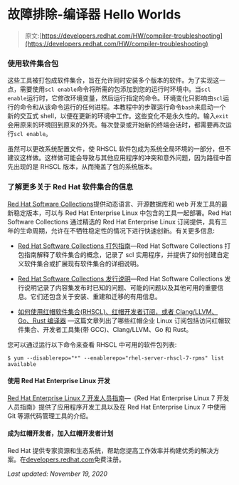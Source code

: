 # 故障排除-编译器 Hello Worlds

> 原文:[https://developers.redhat.com/HW/compiler-troubleshooting](https://developers.redhat.com/HW/compiler-troubleshooting)

### **使用软件集合包**

这些工具被打包成软件集合，旨在允许同时安装多个版本的软件。为了实现这一点，需要使用`scl enable`命令将所需的包添加到您的运行时环境中。当`scl enable`运行时，它修改环境变量，然后运行指定的命令。环境变化只影响由`scl`运行的命令和从该命令运行的任何进程。本教程中的步骤运行命令`bash`来启动一个新的交互式 shell，以便在更新的环境中工作。这些变化不是永久性的。输入`exit`会用原来的环境回到原来的外壳。每次登录或开始新的终端会话时，都需要再次运行`scl enable`。

虽然可以更改系统配置文件，使 RHSCL 软件包成为系统全局环境的一部分，但不建议这样做。这样做可能会导致与其他应用程序的冲突和意外问题，因为路径中首先出现的是 RHSCL 版本，从而掩盖了包的系统版本。

### **了解更多关于 Red Hat 软件集合的信息**

[Red Hat Software Collections](https://developers.redhat.com/products/softwarecollections/)提供动态语言、开源数据库和 web 开发工具的最新稳定版本，可以与 Red Hat Enterprise Linux 中包含的工具一起部署。Red Hat Software Collections 通过精选的 Red Hat Enterprise Linux 订阅提供，具有三年的生命周期，允许在不牺牲稳定性的情况下进行快速创新。有关更多信息:

*   [Red Hat Software Collections 打包指南](https://access.redhat.com/documentation/en-us/red_hat_software_collections/3/html/packaging_guide/)—Red Hat Software Collections 打包指南解释了软件集合的概念，记录了 scl 实用程序，并提供了如何创建自定义软件集合或扩展现有软件集合的详细说明。

*   [Red Hat Software Collections 发行说明](https://access.redhat.com/documentation/en-us/red_hat_software_collections/3/html/3.0_release_notes/)—Red Hat Software Collections 发行说明记录了内容集发布时已知的问题、可能的问题以及其他可用的重要信息。它们还包含关于安装、重建和迁移的有用信息。

*   [如何使用红帽软件集合(RHSCL)、红帽开发者订阅，或者 Clang/LLVM、Go、Rust 编译器](https://access.redhat.com/solutions/472793) —这篇文章列出了哪些红帽企业 Linux 订阅包括访问红帽软件集合、开发者工具集(带 GCC)、Clang/LLVM、Go 和 Rust。

您可以通过运行以下命令来查看 RHSCL 中可用的软件包列表:

`$ yum --disablerepo="*" --enablerepo="rhel-server-rhscl-7-rpms" list available`

#### **使用 Red Hat Enterprise Linux 开发**

[Red Hat Enterprise Linux 7 开发人员指南](https://access.redhat.com/documentation/en-US/Red_Hat_Enterprise_Linux/7/html/Developer_Guide/)—《Red Hat Enterprise Linux 7 开发人员指南》提供了应用程序开发工具以及在 Red Hat Enterprise Linux 7 中使用 Git 等源代码管理工具的介绍。

#### 成为红帽开发者，加入红帽开发者计划

Red Hat 提供专家资源和生态系统，帮助您提高工作效率并构建优秀的解决方案。在[developers.redhat.com](https://developers.redhat.com/)免费注册。

*Last updated: November 19, 2020*